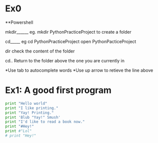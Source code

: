 # Ex0
**Powershell

mkdir______ eg. mkdir PythonPracticeProject
  to create a folder

cd_____ eg cd PythonPracticeProject
  open PythonPacticeProject
  
 dir
  check the content of the folder
  
 cd..
  Return to the folder above the one you are currently in
  
*Use tab to autocomplete words
*Use up arrow to retieve the line above

# Ex1: A good first program
```python
print "Hello world"
print "I like printing."
print "Yay! Printing."
print 'Blub "Yay!" Smush'
print "I'd like to read a book now."
print "#Hey!"
print #"Lol"
# print "Hey!"
```
